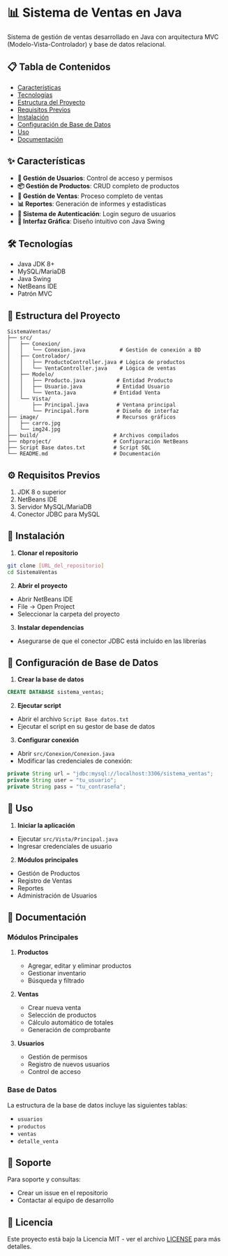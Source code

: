 # 📊 Sistema de Ventas en Java

Sistema de gestión de ventas desarrollado en Java con arquitectura MVC (Modelo-Vista-Controlador) y base de datos relacional.

## 📋 Tabla de Contenidos
- [Características](#características)
- [Tecnologías](#tecnologías)
- [Estructura del Proyecto](#estructura-del-proyecto)
- [Requisitos Previos](#requisitos-previos)
- [Instalación](#instalación)
- [Configuración de Base de Datos](#configuración-de-base-de-datos)
- [Uso](#uso)
- [Documentación](#documentación)

## ✨ Características

- **👥 Gestión de Usuarios**: Control de acceso y permisos
- **📦 Gestión de Productos**: CRUD completo de productos
- **🛒 Gestión de Ventas**: Proceso completo de ventas
- **📊 Reportes**: Generación de informes y estadísticas
- **🔐 Sistema de Autenticación**: Login seguro de usuarios
- **🎨 Interfaz Gráfica**: Diseño intuitivo con Java Swing

## 🛠️ Tecnologías

- Java JDK 8+
- MySQL/MariaDB
- Java Swing
- NetBeans IDE
- Patrón MVC

## 📁 Estructura del Proyecto

```
SistemaVentas/
├── src/
│   ├── Conexion/
│   │   └── Conexion.java           # Gestión de conexión a BD
│   ├── Controlador/
│   │   ├── ProductoController.java # Lógica de productos
│   │   └── VentaController.java    # Lógica de ventas
│   ├── Modelo/
│   │   ├── Producto.java          # Entidad Producto
│   │   ├── Usuario.java           # Entidad Usuario
│   │   └── Venta.java            # Entidad Venta
│   └── Vista/
│       ├── Principal.java         # Ventana principal
│       └── Principal.form         # Diseño de interfaz
├── image/                         # Recursos gráficos
│   ├── carro.jpg
│   └── img24.jpg
├── build/                        # Archivos compilados
├── nbproject/                    # Configuración NetBeans
├── Script Base datos.txt         # Script SQL
└── README.md                     # Documentación
```

## ⚙️ Requisitos Previos

1. JDK 8 o superior
2. NetBeans IDE
3. Servidor MySQL/MariaDB
4. Conector JDBC para MySQL

## 🚀 Instalación

1. **Clonar el repositorio**
```bash
git clone [URL_del_repositorio]
cd SistemaVentas
```

2. **Abrir el proyecto**
- Abrir NetBeans IDE
- File -> Open Project
- Seleccionar la carpeta del proyecto

3. **Instalar dependencias**
- Asegurarse de que el conector JDBC está incluido en las librerías

## 💾 Configuración de Base de Datos

1. **Crear la base de datos**
```sql
CREATE DATABASE sistema_ventas;
```

2. **Ejecutar script**
- Abrir el archivo `Script Base datos.txt`
- Ejecutar el script en su gestor de base de datos

3. **Configurar conexión**
- Abrir `src/Conexion/Conexion.java`
- Modificar las credenciales de conexión:
```java
private String url = "jdbc:mysql://localhost:3306/sistema_ventas";
private String user = "tu_usuario";
private String pass = "tu_contraseña";
```

## 📱 Uso

1. **Iniciar la aplicación**
- Ejecutar `src/Vista/Principal.java`
- Ingresar credenciales de usuario

2. **Módulos principales**
- Gestión de Productos
- Registro de Ventas
- Reportes
- Administración de Usuarios

## 📖 Documentación

### Módulos Principales

1. **Productos**
   - Agregar, editar y eliminar productos
   - Gestionar inventario
   - Búsqueda y filtrado

2. **Ventas**
   - Crear nueva venta
   - Selección de productos
   - Cálculo automático de totales
   - Generación de comprobante

3. **Usuarios**
   - Gestión de permisos
   - Registro de nuevos usuarios
   - Control de acceso

### Base de Datos
La estructura de la base de datos incluye las siguientes tablas:
- `usuarios`
- `productos`
- `ventas`
- `detalle_venta`

## 🤝 Soporte

Para soporte y consultas:
- Crear un issue en el repositorio
- Contactar al equipo de desarrollo

## 📄 Licencia

Este proyecto está bajo la Licencia MIT - ver el archivo [LICENSE](LICENSE) para más detalles.
